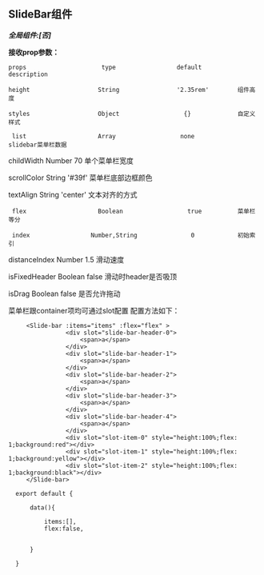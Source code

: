 ## SlideBar组件

***全局组件:[否]***

**接收prop参数：**

    props                     type                 default          description

    height                   String                '2.35rem'        组件高度

    styles                   Object                  {}             自定义样式

     list                    Array                  none           slidebar菜单栏数据

   childWidth                Number                  70            单个菜单栏宽度

   scrollColor               String                 '#39f'         菜单栏底部边框颜色

   textAlign                 String                 'center'        文本对齐的方式

     flex                    Boolean                  true          菜单栏等分

     index                 Number,String               0            初始索引

   distanceIndex              Number                  1.5           滑动速度

   isFixedHeader             Boolean                  false         滑动时header是否吸顶

   isDrag                   Boolean                   false         是否允许拖动



菜单栏跟container项均可通过slot配置 配置方法如下：

```
     <Slide-bar :items="items" :flex="flex" >
                <div slot="slide-bar-header-0">
                    <span>a</span>
                </div>
                <div slot="slide-bar-header-1">
                    <span>a</span>
                </div>
                <div slot="slide-bar-header-2">
                    <span>a</span>
                </div>
                <div slot="slide-bar-header-3">
                    <span>a</span>
                </div>
                <div slot="slide-bar-header-4">
                    <span>a</span>
                </div>
                <div slot="slot-item-0" style="height:100%;flex: 1;background:red"></div>
                <div slot="slot-item-1" style="height:100%;flex: 1;background:yellow"></div>
                <div slot="slot-item-2" style="height:100%;flex: 1;background:black"></div>
     </Slide-bar>

```

```
  export default {

      data(){

          items:[],
          flex:false,


      }

  }

  ```